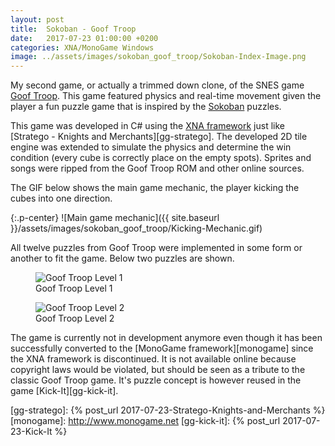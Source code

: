 ```yaml
---
layout: post
title:  Sokoban - Goof Troop
date:   2017-07-23 01:00:00 +0200
categories: XNA/MonoGame Windows
image: ../assets/images/sokoban_goof_troop/Sokoban-Index-Image.png
---
```


My second game, or actually a trimmed down clone, of the SNES game [Goof Troop][wikipedia-goof-troop]. This game featured physics and real-time movement given the player a fun puzzle game that is inspired by the [Sokoban][wikipedia-sokoban] puzzles.

This game was developed in C# using the [XNA framework][wikipedia-xna] just like [Stratego - Knights and Merchants][gg-stratego]. The developed 2D tile engine was extended to simulate the physics and determine the win condition (every cube is correctly place on the empty spots). Sprites and songs were ripped from the Goof Troop ROM and other online sources.

The GIF below shows the main game mechanic, the player kicking the cubes into one direction.

{:.p-center}
![Main game mechanic]({{ site.baseurl }}/assets/images/sokoban_goof_troop/Kicking-Mechanic.gif)

All twelve puzzles from Goof Troop were implemented in some form or another to fit the game. Below two puzzles are shown.

<DIV class="figure-block">
    <figure class="center-image">
        <img src="{{site.baseurl}}/assets/images/sokoban_goof_troop/Level1.png" alt="Goof Troop Level 1"/>
        <figcaption>Goof Troop Level 1</figcaption>
    </figure>
    <figure class="center-image">
        <img src="{{site.baseurl}}/assets/images/sokoban_goof_troop/Level2.png" alt="Goof Troop Level 2"/>
        <figcaption>Goof Troop Level 2</figcaption>
    </figure>
</DIV>

The game is currently not in development anymore even though it has been successfully converted to the [MonoGame framework][monogame] since the XNA framework is discontinued. It is not available online because copyright laws would be violated, but should be seen as a tribute to the classic Goof Troop game. It's puzzle concept is however reused in the game [Kick-It][gg-kick-it].

[wikipedia-goof-troop]: https://en.wikipedia.org/wiki/Goof_Troop_(video_game)
[wikipedia-sokoban]: https://en.wikipedia.org/wiki/Sokoban
[wikipedia-xna]: https://en.wikipedia.org/wiki/Microsoft_XNA
[gg-stratego]: {% post_url 2017-07-23-Stratego-Knights-and-Merchants %}
[monogame]: http://www.monogame.net
[gg-kick-it]: {% post_url 2017-07-23-Kick-It %}
